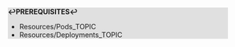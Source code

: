 <div style="margin:2em; background-color: #e0e0e0;">

<strong>↩PREREQUISITES↩</strong>

 * Resources/Pods_TOPIC
 * Resources/Deployments_TOPIC

</div>

